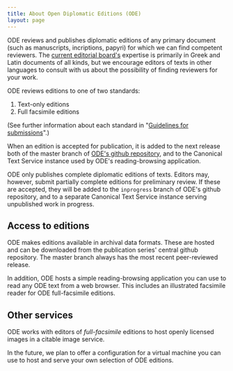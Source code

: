 ```yaml
---
title: About Open Diplomatic Editions (ODE)
layout: page
---
```



ODE reviews and publishes diplomatic editions of any primary document (such as manuscripts, incriptions, papyri) for which we can find competent reviewers.  The [current editorial board's](../edboard) expertise is primarily in Greek and Latin documents of all kinds, but we encourage editors of texts in other languages to consult with us about the possibility of finding reviewers for your work.

ODE reviews editions to one of two standards:

1. Text-only editions
2. Full facsimile editions


(See further information about each standard in "[Guidelines for submissions](../guidelines)".)

When an edition is accepted for publication, it is added to the next release both of the master branch of [ODE's github repository](https://github.com/diplomaticeditions/editions), and to the Canonical Text Service instance used by ODE's reading-browsing application.

ODE only publishes complete diplomatic editions of texts.  Editors may, however, submit partially complete editions for preliminary review.  If these are accepted, they will be added to the `inprogress` branch of ODE's github repository, and to a separate Canonical Text Service instance serving unpublished work in progress. 



## Access to editions ##


ODE makes editions available in archival data formats.  These are hosted and can be downloaded from the publication series' central github repository.  The master branch always has the most recent peer-reviewed release.  

In addition, ODE hosts a simple reading-browsing application you can use to read any ODE text from a web browser.  This includes an illustrated facsimile reader for ODE full-facsimile editions.


## Other services ##

ODE works with editors of *full-facsimile* editions to host openly licensed images in a citable image service.

In the future, we plan to offer a configuration for a virtual machine you can use to host and serve your own selection of ODE editions.







